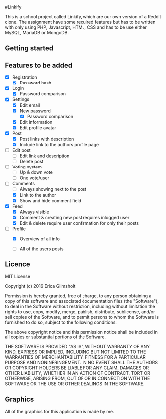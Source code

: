 #Linkify

This is a school project called Linkify, which are our own version of a Reddit clone. The assignment have some required features but has to be written with only using PHP, Javascript, HTML, CSS and has to be use either MySQL, MariaDB or MongoDB.
   
## Getting started

## Features to be added
- [x] Registration
    - [x] Password hash
- [x] Login
    - [x] Password comparison
- [x] Settings
    - [x] Edit email
    - [x] New password
        - [x] Password comparison
    - [x] Edit information
    - [x] Edit profile avatar
- [x] Post
    - [x] Post links with description
    - [x] Include link to the authors profile page
- [ ] Edit post
    - [ ] Edit link and description
    - [ ] Delete post
- [ ] Voting system
    - [ ] Up & down vote
    - [ ] One vote/user
- [ ] Comments
    - [ ] Always showing next to the post
    - [x] Link to the author
    - [x] Show and hide comment field
- [x] Feed
    - [x] Always visible
    - [x] Comment & creating new post requires inlogged user
    - [x] Edit & delete require user confirmation for only their posts
- [ ] Profile
    - [x] Overview of all info
    - [ ] All of the users posts


## Licence
MIT License

Copyright (c) 2016 Erica  Glimsholt

Permission is hereby granted, free of charge, to any person obtaining a copy
of this software and associated documentation files (the "Software"), to deal
in the Software without restriction, including without limitation the rights
to use, copy, modify, merge, publish, distribute, sublicense, and/or sell
copies of the Software, and to permit persons to whom the Software is
furnished to do so, subject to the following conditions:

The above copyright notice and this permission notice shall be included in all
copies or substantial portions of the Software.

THE SOFTWARE IS PROVIDED "AS IS", WITHOUT WARRANTY OF ANY KIND, EXPRESS OR
IMPLIED, INCLUDING BUT NOT LIMITED TO THE WARRANTIES OF MERCHANTABILITY,
FITNESS FOR A PARTICULAR PURPOSE AND NONINFRINGEMENT. IN NO EVENT SHALL THE
AUTHORS OR COPYRIGHT HOLDERS BE LIABLE FOR ANY CLAIM, DAMAGES OR OTHER
LIABILITY, WHETHER IN AN ACTION OF CONTRACT, TORT OR OTHERWISE, ARISING FROM,
OUT OF OR IN CONNECTION WITH THE SOFTWARE OR THE USE OR OTHER DEALINGS IN THE
SOFTWARE.

## Graphics
All of the graphics for this application is made by me. 